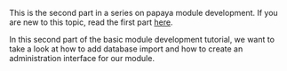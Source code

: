This is the second part in a series on papaya module development. If you are new to this topic, read the first part [here](Papaya_Module_Development.md).

In this second part of the basic module development tutorial, we want to take a look at how to add database import and how to create an administration interface for our module.

